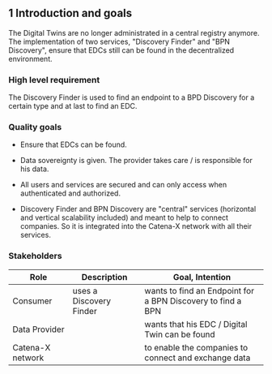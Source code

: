 ## 1 Introduction and goals

The Digital Twins are no longer administrated in a central registry
anymore. The implementation of two services, "Discovery Finder" and "BPN
Discovery", ensure that EDCs still can be found in the decentralized
environment.

### High level requirement 

The Discovery Finder is used to find an endpoint to a BPD Discovery for a certain type and at last to find an EDC.

### Quality goals

-   Ensure that EDCs can be found.

-   Data sovereignty is given. The provider takes care / is responsible
    for his data.

-   All users and services are secured and can only access when
    authenticated and authorized.

-   Discovery Finder and BPN Discovery are "central" services
    (horizontal and vertical scalability included) and meant to help to
    connect companies. So it is integrated into the
    Catena-X network with all their services.

### Stakeholders

| Role             | Description             | Goal, Intention                                             |
|------------------|-------------------------|-------------------------------------------------------------|
| Consumer         | uses a Discovery Finder | wants to find an Endpoint for a BPN Discovery to find a BPN |
| Data Provider    |                         | wants that his EDC / Digital Twin can be found              |
| Catena-X network |                         | to enable the companies to connect and exchange data        |
